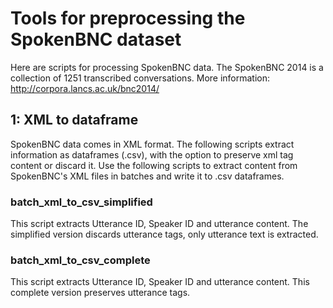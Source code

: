 # Tools for preprocessing the SpokenBNC dataset

Here are scripts for processing SpokenBNC data. The SpokenBNC 2014 is a collection of 1251 transcribed conversations.
More information: http://corpora.lancs.ac.uk/bnc2014/

## 1: XML to dataframe

SpokenBNC data comes in XML format. The following scripts extract information as dataframes (.csv), with the option to preserve xml tag content or discard it. Use the following scripts to extract content from SpokenBNC's XML files in batches and write it to .csv dataframes.

### batch_xml_to_csv_simplified

This script extracts Utterance ID, Speaker ID and utterance content. The simplified version discards utterance tags, only utterance text is extracted.

### batch_xml_to_csv_complete

This script extracts Utterance ID, Speaker ID and utterance content. This complete version preserves utterance tags.


